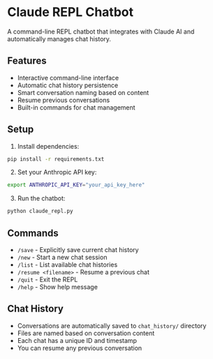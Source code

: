 # Claude REPL Chatbot

A command-line REPL chatbot that integrates with Claude AI and automatically manages chat history.

## Features

- Interactive command-line interface
- Automatic chat history persistence
- Smart conversation naming based on content
- Resume previous conversations
- Built-in commands for chat management

## Setup

1. Install dependencies:
```bash
pip install -r requirements.txt
```

2. Set your Anthropic API key:
```bash
export ANTHROPIC_API_KEY="your_api_key_here"
```

3. Run the chatbot:
```bash
python claude_repl.py
```

## Commands

- `/save` - Explicitly save current chat history
- `/new` - Start a new chat session
- `/list` - List available chat histories
- `/resume <filename>` - Resume a previous chat
- `/quit` - Exit the REPL
- `/help` - Show help message

## Chat History

- Conversations are automatically saved to `chat_history/` directory
- Files are named based on conversation content
- Each chat has a unique ID and timestamp
- You can resume any previous conversation